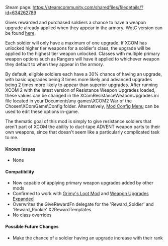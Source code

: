 Steam page: https://steamcommunity.com/sharedfiles/filedetails/?id=634262789

Gives rewarded and purchased soldiers a chance to have a weapon upgrade already applied when they appear in the armory. WotC version can be found [here](https://steamcommunity.com/sharedfiles/filedetails/?id=1161829397).

Each soldier will only have a maximum of one upgrade. If XCOM has unlocked higher tier weapons for a soldier's class, the upgrade will be applied to the highest tier weapon unlocked. Classes with multiple primary weapon options such as Rangers will have it applied to whichever weapon they default to when they appear in the armory.

By default, eligible soldiers each have a 30% chance of having an upgrade, with basic upgrades being 3 times more likely and advanced upgrades being 2 times more likely to appear than superior upgrades. After running XCOM 2 with the latest version of Resistance Weapon Upgrades loaded, these values can be changed in the XComResistanceWeaponUpgrades.ini file located in your Documents\my games\XCOM2 War of the Chosen\XComGame\Config folder. Alternatively, [Mod Config Menu](https://steamcommunity.com/sharedfiles/filedetails/?id=1122831824) can be used to edit these options in-game.

The thematic goal of this mod is simply to give resistance soldiers that aren't part of XCOM the ability to duct-tape ADVENT weapon parts to their own weapons, since that doesn't seem like a particularly complicated task to me.

#### Known Issues
* None

#### Compatibility
* Now capable of applying primary weapon upgrades added by other mods
* Confirmed to work with [Grimy's Loot Mod](https://steamcommunity.com/sharedfiles/filedetails/?id=650277509) and [Weapon Upgrades Expanded](https://steamcommunity.com/sharedfiles/filedetails/?id=817029514)
* Overwrites the GiveRewardFn delegate for the 'Reward_Soldier' and 'Reward_Rookie' X2RewardTemplates
* No class overrides

#### Possible Future Changes
* Make the chance of a soldier having an upgrade increase with their rank
